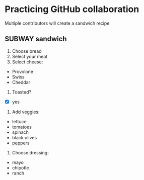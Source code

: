 # Practicing GitHub collaboration
Multiple contributors will create a sandwich recipe  
## SUBWAY sandwich
1. Choose bread
1. Select your meat
1. Select cheese:
  * Provolone
  * Swiss
  * Cheddar
1. Toasted?
  - [x] yes
1. Add veggies:
  * lettuce
  * tomatoes
  * spinach
  * black olives
  * peppers
1. Choose dressing:
  * mayo
  * chipotle
  * ranch

